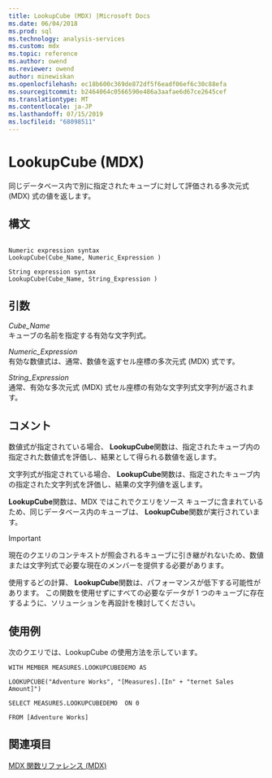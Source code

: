 ```yaml
---
title: LookupCube (MDX) |Microsoft Docs
ms.date: 06/04/2018
ms.prod: sql
ms.technology: analysis-services
ms.custom: mdx
ms.topic: reference
ms.author: owend
ms.reviewer: owend
author: minewiskan
ms.openlocfilehash: ec18b600c369de872df5f6eadf06ef6c30c88efa
ms.sourcegitcommit: b2464064c0566590e486a3aafae6d67ce2645cef
ms.translationtype: MT
ms.contentlocale: ja-JP
ms.lasthandoff: 07/15/2019
ms.locfileid: "68098511"
---
```

# <a name="lookupcube-mdx"></a>LookupCube (MDX)


  同じデータベース内で別に指定されたキューブに対して評価される多次元式 (MDX) 式の値を返します。  
  
## <a name="syntax"></a>構文  
  
```  
  
Numeric expression syntax  
LookupCube(Cube_Name, Numeric_Expression )  
  
String expression syntax  
LookupCube(Cube_Name, String_Expression )  
```  
  
## <a name="arguments"></a>引数  
 *Cube_Name*  
 キューブの名前を指定する有効な文字列式。  
  
 *Numeric_Expression*  
 有効な数値式は、通常、数値を返すセル座標の多次元式 (MDX) 式です。  
  
 *String_Expression*  
 通常、有効な多次元式 (MDX) 式セル座標の有効な文字列式文字列が返されます。  
  
## <a name="remarks"></a>コメント  
 数値式が指定されている場合、 **LookupCube**関数は、指定されたキューブ内の指定された数値式を評価し、結果として得られる数値を返します。  
  
 文字列式が指定されている場合、 **LookupCube**関数は、指定されたキューブ内の指定された文字列式を評価し、結果の文字列値を返します。  
  
 **LookupCube**関数は、MDX ではこれでクエリをソース キューブに含まれているため、同じデータベース内のキューブは、 **LookupCube**関数が実行されています。  
  
> [!IMPORTANT]  
>  現在のクエリのコンテキストが照会されるキューブに引き継がれないため、数値または文字列式で必要な現在のメンバーを提供する必要があります。  
  
 使用するどの計算、 **LookupCube**関数は、パフォーマンスが低下する可能性があります。 この関数を使用せずにすべての必要なデータが 1 つのキューブに存在するように、ソリューションを再設計を検討してください。  
  
## <a name="examples"></a>使用例  
 次のクエリでは、LookupCube の使用方法を示しています。  
  
 `WITH MEMBER MEASURES.LOOKUPCUBEDEMO AS`  
  
 `LOOKUPCUBE("Adventure Works", "[Measures].[In" + "ternet Sales Amount]")`  
  
 `SELECT MEASURES.LOOKUPCUBEDEMO  ON 0`  
  
 `FROM [Adventure Works]`  
  
## <a name="see-also"></a>関連項目  
 [MDX 関数リファレンス &#40;MDX&#41;](../mdx/mdx-function-reference-mdx.md)  
  
  
